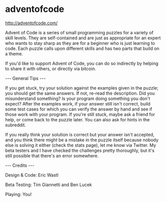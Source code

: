 # adventofcode
http://adventofcode.com/

Advent of Code is a series of small programming puzzles for a variety of skill levels. 
They are self-contained and are just as appropriate for an expert who wants to stay sharp as they are for a beginner 
who is just learning to code. Each puzzle calls upon different skills and has two parts that build on a theme.

If you'd like to support Advent of Code, you can do so indirectly by helping to share it with others, 
or directly via bitcoin.

--- General Tips ---

If you get stuck, try your solution against the examples given in the puzzle; you should get the same answers. 
If not, re-read the description. Did you misunderstand something? Is your program doing something you don't expect? 
After the examples work, if your answer still isn't correct, build some test cases for which you can verify the answer 
by hand and see if those work with your program. If you're still stuck, maybe ask a friend for help, or come back to 
the puzzle later. You can also ask for hints in the subreddit.

If you really think your solution is correct but your answer isn't accepted, and you think there might be a mistake 
in the puzzle itself because nobody else is solving it either (check the stats page), let me know via Twitter. My 
beta testers and I have checked the challenges pretty thoroughly, but it's still possible that there's an error 
somewhere.

--- Credits ---

Design & Code: Eric Wastl

Beta Testing: Tim Giannetti and Ben Lucek

Playing: You!